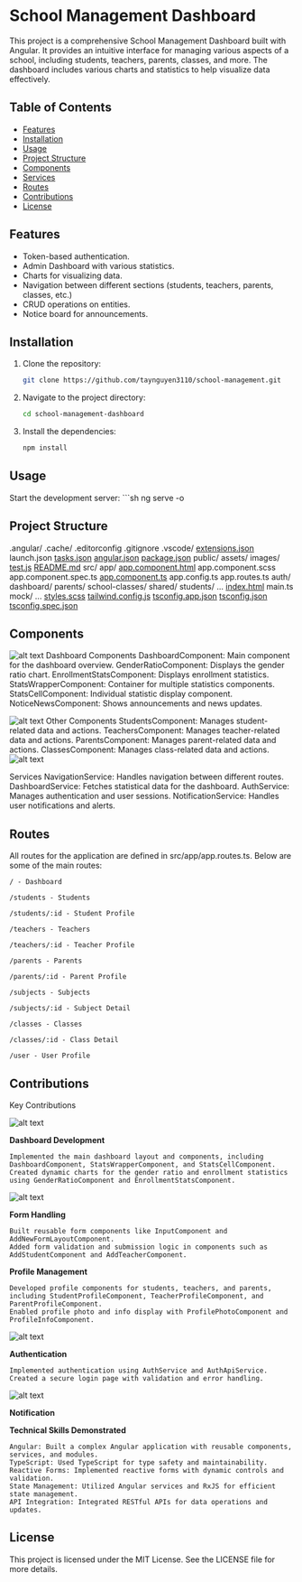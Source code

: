 # School Management Dashboard

This project is a comprehensive School Management Dashboard built with Angular. It provides an intuitive interface for managing various aspects of a school, including students, teachers, parents, classes, and more. The dashboard includes various charts and statistics to help visualize data effectively.

## Table of Contents

- [Features](#features)
- [Installation](#installation)
- [Usage](#usage)
- [Project Structure](#project-structure)
- [Components](#components)
- [Services](#services)
- [Routes](#routes)
- [Contributions](#contributions)
- [License](#license)

## Features

- Token-based authentication.
- Admin Dashboard with various statistics.
- Charts for visualizing data.
- Navigation between different sections (students, teachers, parents, classes, etc.)
- CRUD operations on entities.
- Notice board for announcements.

## Installation

1. Clone the repository:
   ```sh
   git clone https://github.com/taynguyen3110/school-management.git
2. Navigate to the project directory:
    ```sh
    cd school-management-dashboard
3. Install the dependencies:
    ```sh
    npm install

## Usage

Start the development server:
    ```sh
    ng serve -o

## Project Structure

.angular/
.cache/
.editorconfig
.gitignore
.vscode/
[extensions.json](http://_vscodecontentref_/0)
launch.json
[tasks.json](http://_vscodecontentref_/1)
[angular.json](http://_vscodecontentref_/2)
[package.json](http://_vscodecontentref_/3)
public/
assets/
images/
[test.js](http://_vscodecontentref_/4)
[README.md](http://_vscodecontentref_/5)
src/
app/
[app.component.html](http://_vscodecontentref_/6)
app.component.scss
app.component.spec.ts
[app.component.ts](http://_vscodecontentref_/7)
app.config.ts
app.routes.ts
auth/
dashboard/
parents/
school-classes/
shared/
students/
...
[index.html](http://_vscodecontentref_/8)
main.ts
mock/
...
[styles.scss](http://_vscodecontentref_/9)
[tailwind.config.js](http://_vscodecontentref_/10)
[tsconfig.app.json](http://_vscodecontentref_/11)
[tsconfig.json](http://_vscodecontentref_/12)
[tsconfig.spec.json](http://_vscodecontentref_/13)

## Components

![alt text](image-2.png)
Dashboard Components
    DashboardComponent: Main component for the dashboard overview.
    GenderRatioComponent: Displays the gender ratio chart.
    EnrollmentStatsComponent: Displays enrollment statistics.
    StatsWrapperComponent: Container for multiple statistics components.
    StatsCellComponent: Individual statistic display component.
    NoticeNewsComponent: Shows announcements and news updates.

![alt text](image-3.png)
Other Components
    StudentsComponent: Manages student-related data and actions.
    TeachersComponent: Manages teacher-related data and actions.
    ParentsComponent: Manages parent-related data and actions.
    ClassesComponent: Manages class-related data and actions.
    ![alt text](image-1.png)

Services
    NavigationService: Handles navigation between different routes.
    DashboardService: Fetches statistical data for the dashboard.
    AuthService: Manages authentication and user sessions.
    NotificationService: Handles user notifications and alerts.

## Routes

All routes for the application are defined in src/app/app.routes.ts. Below are some of the main routes:

    / - Dashboard

    /students - Students

    /students/:id - Student Profile

    /teachers - Teachers

    /teachers/:id - Teacher Profile

    /parents - Parents

    /parents/:id - Parent Profile

    /subjects - Subjects

    /subjects/:id - Subject Detail

    /classes - Classes

    /classes/:id - Class Detail

    /user - User Profile

## Contributions

Key Contributions

![alt text](image.png)

**Dashboard Development**

    Implemented the main dashboard layout and components, including DashboardComponent, StatsWrapperComponent, and StatsCellComponent.
    Created dynamic charts for the gender ratio and enrollment statistics using GenderRatioComponent and EnrollmentStatsComponent.

![alt text](image-6.png)

**Form Handling**

    Built reusable form components like InputComponent and AddNewFormLayoutComponent.
    Added form validation and submission logic in components such as AddStudentComponent and AddTeacherComponent.

**Profile Management**

    Developed profile components for students, teachers, and parents, including StudentProfileComponent, TeacherProfileComponent, and ParentProfileComponent.
    Enabled profile photo and info display with ProfilePhotoComponent and ProfileInfoComponent.

![alt text](image-4.png)

**Authentication**

    Implemented authentication using AuthService and AuthApiService.
    Created a secure login page with validation and error handling.

![alt text](image-5.png)

**Notification**

**Technical Skills Demonstrated**

    Angular: Built a complex Angular application with reusable components, services, and modules.
    TypeScript: Used TypeScript for type safety and maintainability.
    Reactive Forms: Implemented reactive forms with dynamic controls and validation.
    State Management: Utilized Angular services and RxJS for efficient state management.
    API Integration: Integrated RESTful APIs for data operations and updates.

## License

This project is licensed under the MIT License. See the LICENSE file for more details.